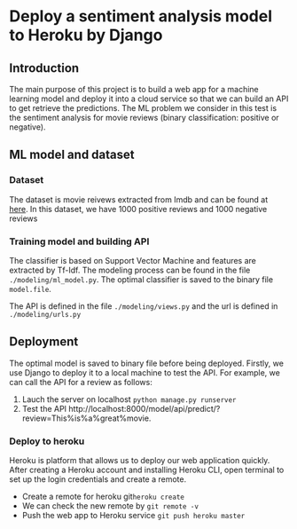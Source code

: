 # Deploy a sentiment analysis model to Heroku by Django 
## Introduction

The main purpose of this project is to build a web app for a machine learning model and deploy it into a cloud service so that we can build an API to get retrieve the predictions. The ML problem we consider in this test is the sentiment analysis for movie reviews (binary classification: positive or negative). 

## ML model and dataset

### Dataset
The dataset is movie reivews extracted from Imdb and can be found at [here](http://www.cs.cornell.edu/people/pabo/movie%2Dreview%2Ddata/). In this dataset, we have 1000 positive reviews and 1000 negative reviews

### Training model and building API

The classifier is based on Support Vector Machine and features are extracted by Tf-Idf. The modeling process can be found in the file `./modeling/ml_model.py`. The optimal classifier is saved to the binary file `model.file`.

The API is defined in the file `./modeling/views.py` and the url is defined in `./modeling/urls.py`

## Deployment

The optimal model is saved to binary file before being deployed. Firstly, we use Django to deploy it to a local machine to test the API. For example, we can call the API for a review as follows: 
1. Lauch the server on localhost
`python manage.py runserver`
2. Test the API
http://localhost:8000/model/api/predict/?review=This%is%a%great%movie. 

### Deploy to heroku
Heroku is platform that allows us to deploy our web application quickly. After creating a Heroku account and installing Heroku CLI, open terminal to set up the login credentials and create a remote.
- Create a remote for heroku git`heroku create`
- We can check the new remote by `git remote -v`
- Push the web app to Heroku service `git push heroku master`
